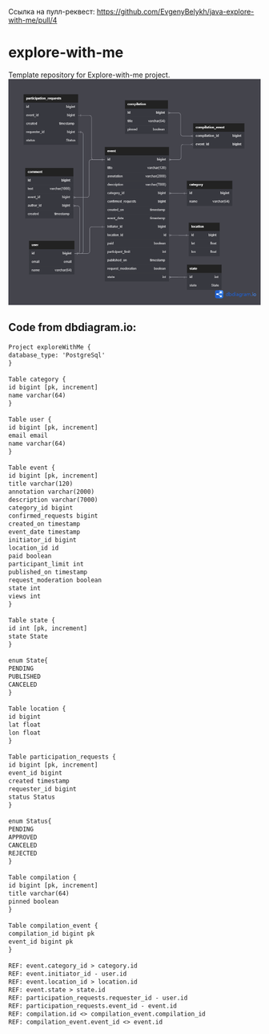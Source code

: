 Ссылка на пулл-реквест:
https://github.com/EvgenyBelykh/java-explore-with-me/pull/4


# explore-with-me
Template repository for Explore-with-me project.
![diagram](https://github.com/EvgenyBelykh/java-explore-with-me/blob/main_svc/explore-with-me-1.png)

## Code from dbdiagram.io:



  ``` 
 Project exploreWithMe {
database_type: 'PostgreSql'
}

Table category {
id bigint [pk, increment]
name varchar(64)
}

Table user {
id bigint [pk, increment]
email email
name varchar(64)
}

Table event {
id bigint [pk, increment]
title varchar(120)
annotation varchar(2000)
description varchar(7000)
category_id bigint
confirmed_requests bigint
created_on timestamp
event_date timestamp
initiator_id bigint
location_id id
paid boolean
participant_limit int
published_on timestamp
request_moderation boolean
state int
views int
}

Table state {
id int [pk, increment]
state State
}

enum State{
  PENDING
  PUBLISHED
  CANCELED 
}

Table location {
id bigint
lat float
lon float
}

Table participation_requests {
id bigint [pk, increment]
event_id bigint
created timestamp
requester_id bigint
status Status
}

enum Status{
  PENDING
  APPROVED
  CANCELED
  REJECTED
}

Table compilation {
id bigint [pk, increment]
title varchar(64)
pinned boolean
}

Table compilation_event {
compilation_id bigint pk
event_id bigint pk
}

REF: event.category_id > category.id
REF: event.initiator_id - user.id
REF: event.location_id > location.id
REF: event.state > state.id
REF: participation_requests.requester_id - user.id
REF: participation_requests.event_id - event.id
REF: compilation.id <> compilation_event.compilation_id
REF: compilation_event.event_id <> event.id
   ```

